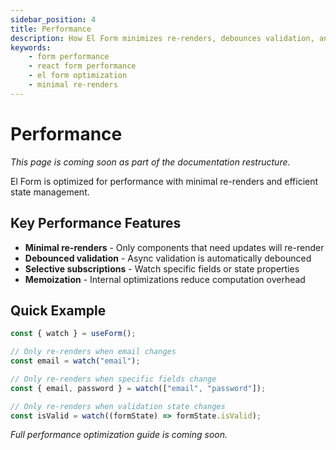 ```yaml
---
sidebar_position: 4
title: Performance
description: How El Form minimizes re-renders, debounces validation, and provides selective subscriptions for high-performance form state management.
keywords:
	- form performance
	- react form performance
	- el form optimization
	- minimal re-renders
---
```


# Performance

_This page is coming soon as part of the documentation restructure._

El Form is optimized for performance with minimal re-renders and efficient state management.

## Key Performance Features

- **Minimal re-renders** - Only components that need updates will re-render
- **Debounced validation** - Async validation is automatically debounced
- **Selective subscriptions** - Watch specific fields or state properties
- **Memoization** - Internal optimizations reduce computation overhead

## Quick Example

```typescript
const { watch } = useForm();

// Only re-renders when email changes
const email = watch("email");

// Only re-renders when specific fields change
const { email, password } = watch(["email", "password"]);

// Only re-renders when validation state changes
const isValid = watch((formState) => formState.isValid);
```

_Full performance optimization guide is coming soon._
